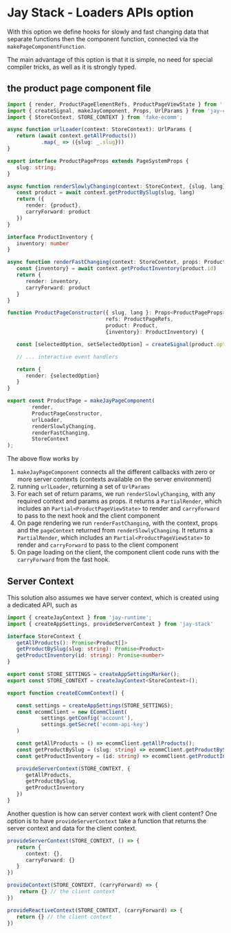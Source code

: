 # Jay Stack - Loaders APIs option

With this option we define hooks for slowly and fast changing data that separate functions then the component function,
connected via the `makePageComponentFunction`.

The main advantage of this option is that it is simple, no need for special compiler tricks,
as well as it is strongly typed.

## the product page component file

```typescript
import { render, ProductPageElementRefs, ProductPageViewState } from './product-page.jay-html';
import { createSignal, makeJayComponent, Props, UrlParams } from 'jay-component';
import { StoreContext, STORE_CONTEXT } from 'fake-ecomm';

async function urlLoader(context: StoreContext): UrlParams {
   return (await context.getAllProducts())
           .map(_ => ({slug: _.slug}))
}

export interface ProductPageProps extends PageSystemProps {
   slug: string;
}

async function renderSlowlyChanging(context: StoreContext, {slug, lang}: ProductPageProps): PartialRender<ProductPageViewState, Product> {
   const product = await context.getProductBySlug(slug, lang)
   return ({
      render: {product},
      carryForward: product
   })
}

interface ProductInventory {
   inventory: number
}

async function renderFastChanging(context: StoreContext, props: ProductPageProps, product: Product): PartialRender<ProductPageViewState, ProductInventory> {
   const {inventory} = await context.getProductInventory(product.id)
   return {
      render: inventory,
      carryForward: product
   }
}

function ProductPageConstructor({ slug, lang }: Props<ProductPageProps>,
                                refs: ProductPageRefs,
                                product: Product,
                                {inventory}: ProductInventory) {

   const [selectedOption, setSelectedOption] = createSignal(product.options[0].key);

   // ... interactive event handlers

   return {
      render: {selectedOption}
   }
}

export const ProductPage = makeJayPageComponent(
        render,
        ProductPageConstructor,
        urlLoader,
        renderSlowlyChanging,
        renderFastChanging,
        StoreContext
);
```

The above flow works by
1. `makeJayPageComponent` connects all the different callbacks with zero or more server contexts
   (contexts available on the server environment)
2. running `urlLoader`, returning a set of `UrlParams`
3. For each set of return params, we run `renderSlowlyChanging`, with any required context and params as props.
   it returns a `PartialRender`, which includes an `Partial<ProductPageViewState>` to render and `carryForward` to pass
   to the next hook and the client component
4. On page rendering we run `renderFastChanging`, with the context, props and the `pageContext` returned from `renderSlowlyChanging`.
   It returns a `PartialRender`, which includes an `Partial<ProductPageViewState>` to render and `carryForward` to pass
   to the client component
5. On page loading on the client, the component client code runs with the `carryForward` from the fast hook.

## Server Context

This solution also assumes we have server context, which is created using a dedicated API,
such as

```typescript
import { createJayContext } from 'jay-runtime';
import { createAppSettings, provideServerContext } from 'jay-stack'

interface StoreContext {
   getAllProducts(): Promise<Product[]>
   getProductBySlug(slug: string): Promise<Product>
   getProductInventory(id: string): Promise<number>
}

export const STORE_SETTINGS = createAppSettingsMarker();
export const STORE_CONTEXT = createJayContext<StoreContext>();

export function createECommContext() {

   const settings = createAppSettings(STORE_SETTINGS);
   const ecommClient = new ECommClient(
           settings.getConfig('account'),
           settings.getSecret('ecomm-api-key')
   )

   const getAllProducts = () => ecommClient.getAllProducts();
   const getProductBySlug = (slug: string) => ecommClient.getProductBySlug(slug);
   const getProductInventory = (id: string) => ecommClient.getProductInventory(id)

   provideServerContext(STORE_CONTEXT, {
      getAllProducts,
      getProductBySlug,
      getProductInventory
   })
}
```

Another question is how can server context work with client content?
One option is to have `provideServerContext` take a function that returns
the server context and data for the client context.

```typescript
provideServerContext(STORE_CONTEXT, () => {
   return {
      context: {},
      carryForward: {}
   }
})

provideContext(STORE_CONTEXT, (carryForward) => {
    return {} // the client context
})

provideReactiveContext(STORE_CONTEXT, (carryForward) => {
   return {} // the client context
})
```




